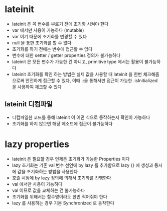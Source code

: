 # lateinit
* lateinit 은 꼭 변수를 부르기 전에 초기화 시켜야 한다
* var 에서만 사용이 가능하다 (mutable)
* var 이기 때문에 초기화를 변경할 수 있다
* null 을 통한 초기화를 할 수 없다
* 초기화를 하기 전에는 변수에 접근할 수 없다
* 변수에 대한 setter / getter properties 정의가 불가능하다
* lateinit 은 모든 변수가 가능한 건 아니고, primitive type 에서는 활용이 불가능하다
* lateinit 초기화를 확인 하는 방법은 실제 값을 사용할 때 lateinit 을 한번 체크해줌으로써 안전하게 접근할 수 있다, 이때 ::을 통해서만 접근이 가능한 .isInitialized 을 사용하여 체크할 수 있다

## lateinit 디컴파일
* 디컴파일한 코드를 통해 lateinit 이 어떤 식으로 동작하는지 확인이 가능하다
* 초기화를 하지 않으면 해당 메소드에 접근이 불가능하다

# lazy properties
* lateinit 은 필요할 경우 언제든 초기화가 가능한 Properties 이다
* lazy 초기화는 기존 val 변수 선언에 by lazy 를 추가함으로 lazy {} 에 생성과 동시에 값을 초기화하는 방법을 사용한다
* 호출 시점에 by lazy 정의에 의해서 초기화를 진행한다
* val 에서만 사용이 가능하다
* val 이므로 값을 교체하는 건 불가능하다
* 초기화를 위해서는 함수명이라도 한번 적어줘야 한다
* lazy 를 사용하는 경우 기본 Synchronized 로 동작한다

